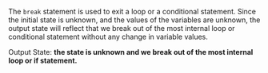 The `break` statement is used to exit a loop or a conditional statement. Since the initial state is unknown, and the values of the variables are unknown, the output state will reflect that we break out of the most internal loop or conditional statement without any change in variable values.

Output State: **the state is unknown and we break out of the most internal loop or if statement.**